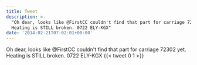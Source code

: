 ```yaml
---
title: Tweet
description: >-
  "Oh dear, looks like @FirstCC couldn't find that part for carriage 72302 yet.
  Heating is STILL broken. 0722 ELY-KGX"
date: '2014-02-21T07:02:01+00:00'
---
```

Oh dear, looks like @FirstCC couldn't find that part for carriage 72302 yet. Heating is STILL broken. 0722 ELY-KGX
      {{< tweet 0 1 >}}
    
